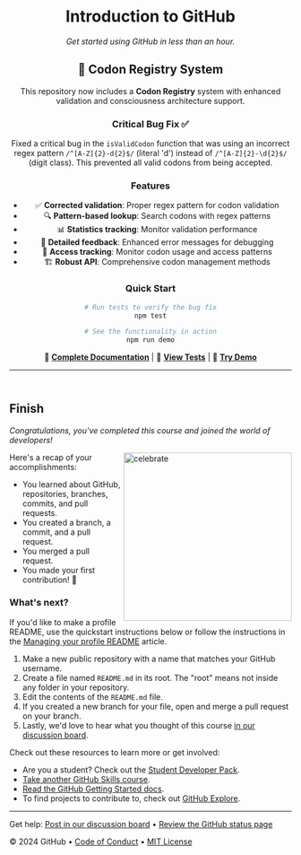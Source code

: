 <header>

<!--
  <<< Author notes: Course header >>>
  Include a 1280×640 image, course title in sentence case, and a concise description in emphasis.
  In your repository settings: enable template repository, add your 1280×640 social image, auto delete head branches.
  Add your open source license, GitHub uses MIT license.
-->

# Introduction to GitHub

_Get started using GitHub in less than an hour._

## 🧬 Codon Registry System

This repository now includes a **Codon Registry** system with enhanced validation and consciousness architecture support.

### Critical Bug Fix ✅
Fixed a critical bug in the `isValidCodon` function that was using an incorrect regex pattern `/^[A-Z]{2}-d{2}$/` (literal 'd') instead of `/^[A-Z]{2}-\d{2}$/` (digit class). This prevented all valid codons from being accepted.

### Features
- ✅ **Corrected validation**: Proper regex pattern for codon validation
- 🔍 **Pattern-based lookup**: Search codons with regex patterns  
- 📊 **Statistics tracking**: Monitor validation performance
- 🔎 **Detailed feedback**: Enhanced error messages for debugging
- 💾 **Access tracking**: Monitor codon usage and access patterns
- 🏗️ **Robust API**: Comprehensive codon management methods

### Quick Start
```bash
# Run tests to verify the bug fix
npm test

# See the functionality in action
npm run demo
```

📖 **[Complete Documentation](CODON_REGISTRY.md)** | 🧪 **[View Tests](tests/codonRegistry.test.js)** | 🎯 **[Try Demo](examples/demo.js)**

---

</header>

<!--
  <<< Author notes: Finish >>>
  Review what we learned, ask for feedback, provide next steps.
-->

## Finish

_Congratulations, you've completed this course and joined the world of developers!_

<img src=https://octodex.github.com/images/collabocats.jpg alt=celebrate width=300 align=right>

Here's a recap of your accomplishments:

- You learned about GitHub, repositories, branches, commits, and pull requests.
- You created a branch, a commit, and a pull request.
- You merged a pull request.
- You made your first contribution! :tada:

### What's next?

If you'd like to make a profile README, use the quickstart instructions below or follow the instructions in the [Managing your profile README](https://docs.github.com/account-and-profile/setting-up-and-managing-your-github-profile/customizing-your-profile/managing-your-profile-readme) article.

1. Make a new public repository with a name that matches your GitHub username.
2. Create a file named `README.md` in its root. The "root" means not inside any folder in your repository.
3. Edit the contents of the `README.md` file.
4. If you created a new branch for your file, open and merge a pull request on your branch.
5. Lastly, we'd love to hear what you thought of this course [in our discussion board](https://github.com/orgs/skills/discussions/categories/introduction-to-github).

Check out these resources to learn more or get involved:

- Are you a student? Check out the [Student Developer Pack](https://education.github.com/pack).
- [Take another GitHub Skills course](https://github.com/skills).
- [Read the GitHub Getting Started docs](https://docs.github.com/en/get-started).
- To find projects to contribute to, check out [GitHub Explore](https://github.com/explore).

<footer>

<!--
  <<< Author notes: Footer >>>
  Add a link to get support, GitHub status page, code of conduct, license link.
-->

---

Get help: [Post in our discussion board](https://github.com/orgs/skills/discussions/categories/introduction-to-github) &bull; [Review the GitHub status page](https://www.githubstatus.com/)

&copy; 2024 GitHub &bull; [Code of Conduct](https://www.contributor-covenant.org/version/2/1/code_of_conduct/code_of_conduct.md) &bull; [MIT License](https://gh.io/mit)

</footer>
